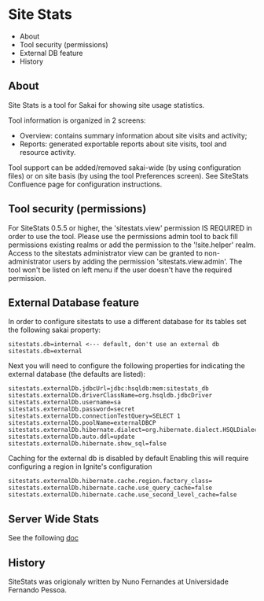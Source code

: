 # Site Stats

- About
- Tool security (permissions)
- External DB feature
- History

## About
Site Stats is a tool for Sakai for showing site usage statistics.

Tool information is organized in 2 screens:
- Overview: contains summary information about site visits and activity;
- Reports:  generated exportable reports about site visits, tool and resource activity.
		
Tool support can be added/removed sakai-wide (by using configuration files) or on site basis (by
using the tool Preferences screen). See SiteStats Confluence page for configuration instructions.

## Tool security (permissions)
For SiteStats 0.5.5 or higher, the 'sitestats.view' permission IS REQUIRED in order to use the tool.
Please use the permissions admin tool to back fill permissions existing realms or add the permission to the '!site.helper' realm.
Access to the sitestats administrator view can be granted to non-administrator users by adding the permission 'sitestats.view.admin'.
The tool won't be listed on left menu if the user doesn't have the required permission.

## External Database feature
In order to configure sitestats to use a different database for its tables set the following sakai property:
```
sitestats.db=internal <--- default, don't use an external db
sitestats.db=external
```
Next you will need to configure the following properties for indicating the external database (the defaults are listed):
```
sitestats.externalDb.jdbcUrl=jdbc:hsqldb:mem:sitestats_db
sitestats.externalDb.driverClassName=org.hsqldb.jdbcDriver
sitestats.externalDb.username=sa
sitestats.externalDb.password=secret
sitestats.externalDb.connectionTestQuery=SELECT 1
sitestats.externalDb.poolName=externalDBCP
sitestats.externalDb.hibernate.dialect=org.hibernate.dialect.HSQLDialect
sitestats.externalDb.auto.ddl=update
sitestats.externalDb.hibernate.show_sql=false
```
Caching for the external db is disabled by default
Enabling this will require configuring a region in Ignite's configuration
```
sitestats.externalDb.hibernate.cache.region.factory_class=
sitestats.externalDb.hibernate.cache.use_query_cache=false
sitestats.externalDb.hibernate.cache.use_second_level_cache=false
```

## Server Wide Stats
See the following [doc](server_wide_stats.md)

## History
SiteStats was origionaly written by Nuno Fernandes at Universidade Fernando Pessoa.
